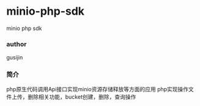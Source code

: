 # minio-php-sdk
minio php sdk


### author
gusijin


### 简介
php原生代码调用Api接口实现minio资源存储释放等方面的应用
php实现操作文件上传，删除相关功能，bucket创建，删除，查询操作

